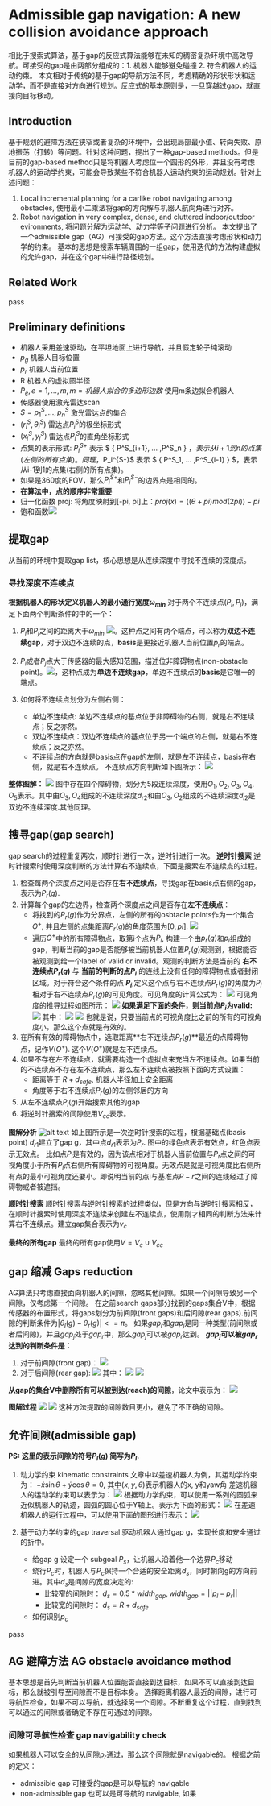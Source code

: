 # Admissible gap navigation: A new collision avoidance approach
相比于搜索式算法，基于gap的反应式算法能够在未知的稠密复杂环境中高效导航。可接受的gap是由两部分组成的：1. 机器人能够避免碰撞 2. 符合机器人的运动约束。
本文相对于传统的基于gap的导航方法不同，考虑精确的形状形状和运动学，而不是直接对方向进行规划。反应式的基本原则是，一旦穿越过gap，就直接向目标移动。
## Introduction
基于规划的避障方法在狭窄或者复杂的环境中，会出现局部最小值、转向失败、原地振荡（打转）等问题。针对这种问题，提出了一种gap-based methods。但是目前的gap-based method只是将机器人考虑位一个圆形的外形，并且没有考虑机器人的运动学约束，可能会导致某些不符合机器人运动约束的运动规划。针对上述问题：
1. Local incremental planning for a carlike robot navigating among obstacles, 使用最小二乘法将gap的方向解与机器人航向角进行对齐。
2. Robot navigation in very complex, dense, and cluttered indoor/outdoor evironments, 将问题分解为运动学、动力学等子问题进行分析。
本文提出了一个admissible gap（AG）可接受的gap方法。这个方法直接考虑形状和动力学的约束。
基本的思想是搜索车辆周围的一组gap，使用迭代的方法构建虚拟的允许gap，并在这个gap中进行路径规划。
## Related Work
pass
## Preliminary definitions
- 机器人采用差速驱动，在平坦地面上进行导航，并且假定轮子纯滚动
- $p_g$ 机器人目标位置
- $p_r$ 机器人当前位置
- R 机器人的虚拟圆半径
- $P_e, e = 1,..., m, m = 机器人拟合的多边形边数$ 使用m条边拟合机器人
- 传感器使用激光雷达scan
- $S = {p^S_1,...,p^S_n}$ 激光雷达点的集合
- $(r^S_i, \theta^S_i)$ 雷达点$P^S_i$的极坐标形式
- $(x^S_i, y^S_i)$ 雷达点$P^S_i$的直角坐标形式
- 点集的表示形式: $P_i^{S+}$ 表示 $ \{ P^S_{i+1}, ... ,P^S_n \} $，表示从i+1到n的点集(左侧的所有点集)。同理，$P_i^{S-}$ 表示 $ \{ P^S_1, ... ,P^S_{i-1} \} $，表示从i-1到1的点集(右侧的所有点集)。
- 如果是360度的FOV，那么$P_i^{S+}$和$P_i^{S-}$的边界点是相同的。
- **在算法中，点的顺序非常重要**
- 归一化函数 proj: 将角度映射到[-pi, pi]上：$proj(x) = ((\theta + pi)mod(2pi)) - pi$
- 饱和函数![](images/2024-12-19-11-22-38.png)

## 提取gap
从当前的环境中提取gap list，核心思想是从连续深度中寻找不连续的深度点。
### 寻找深度不连续点
**根据机器人的形状定义机器人的最小通行宽度$\omega_{min}$**
对于两个不连续点$(P_i, P_j)$，满足下面两个判断条件的中的一个：
1. $P_i$和$P_j$之间的距离大于$\omega_{min}$ ![](images/2024-12-19-11-31-10.png)。这种点之间有两个端点，可以称为**双边不连续gap**，对于双边不连续的点，**basis**是更接近机器人当前位置$p_r$的端点。
   
2. $P_i$或者$P_j$点大于传感器的最大感知范围，描述位非障碍物点(non-obstacle point)。![](images/2024-12-19-11-33-09.png)，这种点成为**单边不连续gap**，单边不连续点的**basis**是它唯一的端点。

3. 如何将不连续点划分为左侧右侧：
   - 单边不连续点: 单边不连续点的基点位于非障碍物的右侧，就是右不连续点；反之亦然。
   - 双边不连续点：双边不连续点的基点位于另一个端点的右侧，就是右不连续点；反之亦然。
   - 不连续点的方向就是basis点在gap的左侧，就是左不连续点，basis在右侧，就是右不连续点。
    不连续点方向判断如下图所示：
    ![](images/151c898ff1595e8238c43917ada5124e.jpg)

**整体图解：**
![](images/2024-12-19-15-02-56.png)
图中存在四个障碍物，划分为5段连续深度，使用$O_1, O_2, O_3, O_4, O_5$表示。其中由$O_3, O_4$组成的不连续深度$d_{r2}$和由$O_3, O_2$组成的不连续深度$d_{l2}$是双边不连续深度.其他同理。

## 搜寻gap(gap search)
gap search的过程重复两次，顺时针进行一次，逆时针进行一次。
**逆时针搜索**
逆时针搜索时使用深度判断的方法计算右不连续点，下面是搜索左不连续点的过程。
1. 检查每两个深度点之间是否存在**右不连续点**，寻找gap在basis点右侧的gap，表示为$P_r(g)$.
2. 计算每个gap的左边界，检查两个深度点之间是否存在**左不连续点**：
   - 将找到的$P_r(g)$作为分界点，左侧的所有的osbtacle points作为一个集合$O^+$, 并且左侧的点集距离$P_r(g)$的角度范围为$[0, pi]$. ![](images/2024-12-19-17-16-28.png)
   - 遍历$O^+$中的所有障碍物点，取第i个点为$P_i$, 构建一个由$p_r(g)$和$p_i$组成的gap，判断当前的gap是否能够被当前机器人位置$P_r(g)$观测到，根据能否被观测到给一个label of valid or invalid。观测的判断方法是当前的 **右不连续点$P_r(g)$** 与 **当前的判断的点$P_i$** 的连线上没有任何的障碍物点或者封闭区域。对于符合这个条件的点 **$P_i$**,定义这个点与右不连续点$P_r(g)$的角度为$P_i$相对于右不连续点$P_r(g)$的可见角度。可见角度的计算公式为：
    ![](images/2024-12-19-17-42-47.png)
    可见角度的推导过程如图所示：
    ![](images/2024-12-19-19-54-03.png)
    **如果满足下面的条件，则当前点$P_i$为valid:**
    ![](images/2024-12-19-20-00-24.png)
    其中：
    ![](images/2024-12-19-20-01-58.png)
    ![](images/2024-12-19-20-02-18.png)
    也就是说，只要当前点的可视角度比之前的所有的可视角度小，那么这个点就是有效的。
3. 在所有有效的障碍物点中，选取距离**右不连续点$P_r(g)$**最近的点障碍物点，记作$V(O^+)$. 这个$V(O^+)$就是左不连续点。
4. 如果不存在左不连续点，就需要构造一个虚拟点来充当左不连续点。如果当前的不连续点不存在左不连续点，那么左不连续点被按照下面的方式设置：
   - 距离等于 $R+d_{safe}$, 机器人半径加上安全距离
   - 角度等于右不连续点$P_r(g)$的左侧邻居的方向
5. 从左不连续点$P_l(g)$开始搜索其他的gap
6. 将逆时针搜索的间隙使用$V_{cc}$表示。

**图解分析**
![alt text](image.png)
如上图所示是一次逆时针搜索的过程，根据基础点(basis point) $d_{r1}$建立了gap g，其中点$d_{r1}$表示为$P_r$.
图中的绿色点表示有效点，红色点表示无效点。
比如点$P_i$是有效的，因为该点相对于机器人当前位置与$P_r$点之间的可视角度小于所有$P_i$点右侧所有障碍物的可视角度。无效点是就是可视角度比右侧所有点的最小可视角度还要小。即说明当前的点i与基准点$P-r$之间的连线经过了障碍物或者被遮挡。

**顺时针搜索**
顺时针搜索与逆时针搜索的过程类似，但是方向与逆时针搜索相反，在顺时针搜索时使用深度不连续来创建左不连续点，使用刚才相同的判断方法来计算右不连续点。建立gap集合表示为$v_c$

**最终的所有gap**
最终的所有gap使用$V = V_c \cup V_{cc}$


## gap 缩减 Gaps reduction
AG算法只考虑直接面向机器人的间隙，忽略其他间隙。如果一个间隙导致另一个间隙，仅考虑第一个间隙。
在之前search gaps部分找到的gaps集合V中，根据传感器的布置形式，将gaps划分为前间隙(front gaps)和后间隙(rear gaps).前间隙的判断条件为$|\theta_l(g) - \theta_r(g)| <= \pi$。
如果$gap_r$和$gap_j$是同一种类型(前间隙或者后间隙)，并且$gap_j$处于$gap_r$中，那么$gap_j$可以被$gap_r$达到。
**$gap_j$可以被$gap_r$达到的判断条件是：**
1. 对于前间隙(front gap)：
   ![](images/2024-12-20-09-33-30.png)
2. 对于后间隙(rear gap):
   ![](images/2024-12-20-10-30-29.png)
   其中：
   ![](images/2024-12-20-10-32-38.png)
   ![](images/2024-12-20-10-33-04.png)

**从gap的集合V中删除所有可以被到达(reach)的间隙**，论文中表示为：
![](images/2024-12-20-10-35-31.png)

**图解过程**
![](images/2024-12-20-10-36-20.png)
![](images/2024-12-20-11-15-39.png)
这种方法提取的间隙数目更小，避免了不正确的间隙。

## 允许间隙(admissible gap)
**PS: 这里的表示间隙的符号$P_l(g)$ 简写为$P_l$.**
1. 动力学约束 kinematic constraints
   文章中以差速机器人为例，其运动学约束为：
   $-\dot{x} \sin \theta + \dot{y} \cos \theta = 0$, 其中$(x, y, \theta)$表示机器人的x, y和yaw角
   差速机器人的运动学约束可以表示为：
   ![](images/2024-12-20-14-00-53.png)
   根据动力学约束，可以使用一系列的圆弧来近似机器人的轨迹，圆弧的圆心位于Y轴上。表示为下面的形式：
   ![](images/2024-12-20-14-09-15.png)
   在差速机器人的运行过程中，可以使用下面的图形进行表示：
   ![](images/2024-12-20-14-11-40.png)

2. 基于动力学约束的gap traversal
   驱动机器人通过gap g，实现长度和安全通过的折中。
   - 给gap g 设定一个 subgoal $P_s$，让机器人沿着他一个边界$P_c$移动
   - 绕行$P_c$时，机器人与$P_c$保持一个合适的安全距离$d_s$，同时朝向g的方向前进。其中$d_s$是间隙的宽度决定的:
       - 比较窄的间隙时： $d_s = 0.5 * width_{gap}, width_{gap} = ||p_l - p_r||$
       - 比较宽的间隙时： $d_s = R + d_{safe}$
   - 如何识别$p_c$
 
pass

## AG 避障方法 AG obstacle avoidance method
基本思想是首先判断当前机器人位置能否直接到达目标，如果不可以直接到达目标，那么就被引导至间隙而不是目标本身。
选择距离机器人最近的间隙，进行可导航性检查，如果不可以导航，就选择另一个间隙。不断重复这个过程，直到找到可以通过的间隙或者确定不存在可通过的间隙。

### 间隙可导航性检查 gap navigability check
如果机器人可以安全的从间隙$p_r$通过，那么这个间隙就是navigable的。
根据之前的定义：
- admissible gap 可接受的gap是可以导航的 navigable
- non-admissible gap 也可以是可导航的 navigable, 如果


